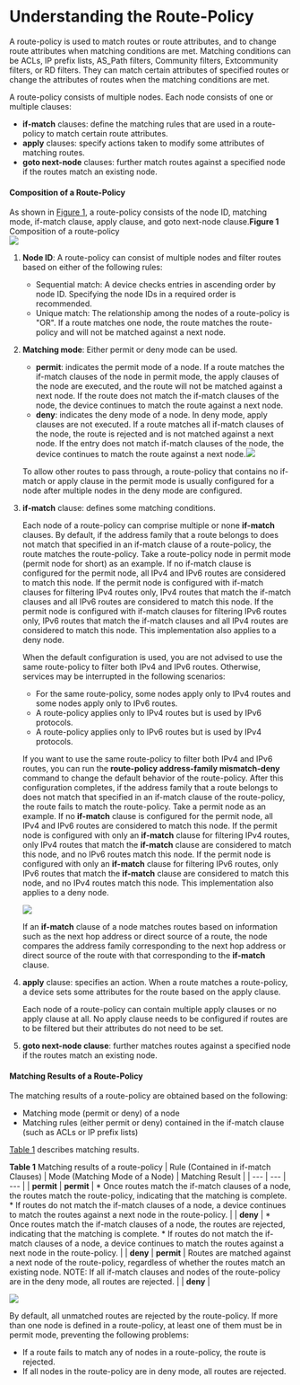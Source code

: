Understanding the Route-Policy
==============================

A route-policy is used to match routes or route attributes, and to change route attributes when matching conditions are met. Matching conditions can be ACLs, IP prefix lists, AS\_Path filters, Community filters, Extcommunity filters, or RD filters. They can match certain attributes of specified routes or change the attributes of routes when the matching conditions are met.

A route-policy consists of multiple nodes. Each node consists of one or multiple clauses:

* **if-match** clauses: define the matching rules that are used in a route-policy to match certain route attributes.
* **apply** clauses: specify actions taken to modify some attributes of matching routes.
* **goto next-node** clauses: further match routes against a specified node if the routes match an existing node.

#### Composition of a Route-Policy

As shown in [Figure 1](#EN-US_CONCEPT_0000001176663527__fig877514305618), a route-policy consists of the node ID, matching mode, if-match clause, apply clause, and goto next-node clause.**Figure 1** Composition of a route-policy  
![](figure/en-us_image_0000001176743445.png)

1. **Node ID**: A route-policy can consist of multiple nodes and filter routes based on either of the following rules:
   * Sequential match: A device checks entries in ascending order by node ID. Specifying the node IDs in a required order is recommended.
   * Unique match: The relationship among the nodes of a route-policy is "OR". If a route matches one node, the route matches the route-policy and will not be matched against a next node.
2. **Matching mode**: Either permit or deny mode can be used.
   * **permit**: indicates the permit mode of a node. If a route matches the if-match clauses of the node in permit mode, the apply clauses of the node are executed, and the route will not be matched against a next node. If the route does not match the if-match clauses of the node, the device continues to match the route against a next node.
   * **deny**: indicates the deny mode of a node. In deny mode, apply clauses are not executed. If a route matches all if-match clauses of the node, the route is rejected and is not matched against a next node. If the entry does not match if-match clauses of the node, the device continues to match the route against a next node.![](public_sys-resources/note_3.0-en-us.png) 
   
   To allow other routes to pass through, a route-policy that contains no if-match or apply clause in the permit mode is usually configured for a node after multiple nodes in the deny mode are configured.
3. **if-match** clause: defines some matching conditions.
   
   Each node of a route-policy can comprise multiple or none **if-match** clauses. By default, if the address family that a route belongs to does not match that specified in an if-match clause of a route-policy, the route matches the route-policy. Take a route-policy node in permit mode (permit node for short) as an example. If no if-match clause is configured for the permit node, all IPv4 and IPv6 routes are considered to match this node. If the permit node is configured with if-match clauses for filtering IPv4 routes only, IPv4 routes that match the if-match clauses and all IPv6 routes are considered to match this node. If the permit node is configured with if-match clauses for filtering IPv6 routes only, IPv6 routes that match the if-match clauses and all IPv4 routes are considered to match this node. This implementation also applies to a deny node.
   
   When the default configuration is used, you are not advised to use the same route-policy to filter both IPv4 and IPv6 routes. Otherwise, services may be interrupted in the following scenarios:
   
   * For the same route-policy, some nodes apply only to IPv4 routes and some nodes apply only to IPv6 routes.
   * A route-policy applies only to IPv4 routes but is used by IPv6 protocols.
   * A route-policy applies only to IPv6 routes but is used by IPv4 protocols.
   
   If you want to use the same route-policy to filter both IPv4 and IPv6 routes, you can run the **route-policy address-family mismatch-deny** command to change the default behavior of the route-policy. After this configuration completes, if the address family that a route belongs to does not match that specified in an if-match clause of the route-policy, the route fails to match the route-policy. Take a permit node as an example. If no **if-match** clause is configured for the permit node, all IPv4 and IPv6 routes are considered to match this node. If the permit node is configured with only an **if-match** clause for filtering IPv4 routes, only IPv4 routes that match the **if-match** clause are considered to match this node, and no IPv6 routes match this node. If the permit node is configured with only an **if-match** clause for filtering IPv6 routes, only IPv6 routes that match the **if-match** clause are considered to match this node, and no IPv4 routes match this node. This implementation also applies to a deny node.
   
   ![](public_sys-resources/note_3.0-en-us.png) 
   
   If an **if-match** clause of a node matches routes based on information such as the next hop address or direct source of a route, the node compares the address family corresponding to the next hop address or direct source of the route with that corresponding to the **if-match** clause.
4. **apply** clause: specifies an action. When a route matches a route-policy, a device sets some attributes for the route based on the apply clause.
   
   Each node of a route-policy can contain multiple apply clauses or no apply clause at all. No apply clause needs to be configured if routes are to be filtered but their attributes do not need to be set.
5. **goto next-node clause**: further matches routes against a specified node if the routes match an existing node.


#### Matching Results of a Route-Policy

The matching results of a route-policy are obtained based on the following:

* Matching mode (permit or deny) of a node
* Matching rules (either permit or deny) contained in the if-match clause (such as ACLs or IP prefix lists)

[Table 1](#EN-US_CONCEPT_0000001176663527__tab_dc_vrp_route-policy_feature_001402) describes matching results.

**Table 1** Matching results of a route-policy
| Rule (Contained in if-match Clauses) | Mode (Matching Mode of a Node) | Matching Result |
| --- | --- | --- |
| **permit** | **permit** | * Once routes match the if-match clauses of a node, the routes match the route-policy, indicating that the matching is complete. * If routes do not match the if-match clauses of a node, a device continues to match the routes against a next node in the route-policy. |
| **deny** | * Once routes match the if-match clauses of a node, the routes are rejected, indicating that the matching is complete. * If routes do not match the if-match clauses of a node, a device continues to match the routes against a next node in the route-policy. |
| **deny** | **permit** | Routes are matched against a next node of the route-policy, regardless of whether the routes match an existing node.  NOTE:  If all if-match clauses and nodes of the route-policy are in the deny mode, all routes are rejected. |
| **deny** |


![](public_sys-resources/note_3.0-en-us.png) 

By default, all unmatched routes are rejected by the route-policy. If more than one node is defined in a route-policy, at least one of them must be in permit mode, preventing the following problems:

* If a route fails to match any of nodes in a route-policy, the route is rejected.
* If all nodes in the route-policy are in deny mode, all routes are rejected.